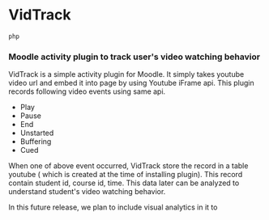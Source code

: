 # VidTrack
`php`
### Moodle activity plugin to track user's video watching behavior
VidTrack is a simple activity plugin for Moodle. It simply takes youtube video url and embed it into page by using Youtube iFrame api. This plugin records following video events using same api.
- Play
- Pause
- End
- Unstarted
- Buffering
- Cued

When one of above event occurred, VidTrack store the record in a table youtube ( which is created at the time of installing plugin). This record contain student id, course id, time. This data later can be analyzed to understand student's video watching behavior.

In this future release, we plan to include visual analytics in it to 

